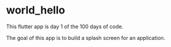 # world_hello

This flutter app is day 1 of the 100 days of code.

The goal of this app is to build a splash screen for an application.


